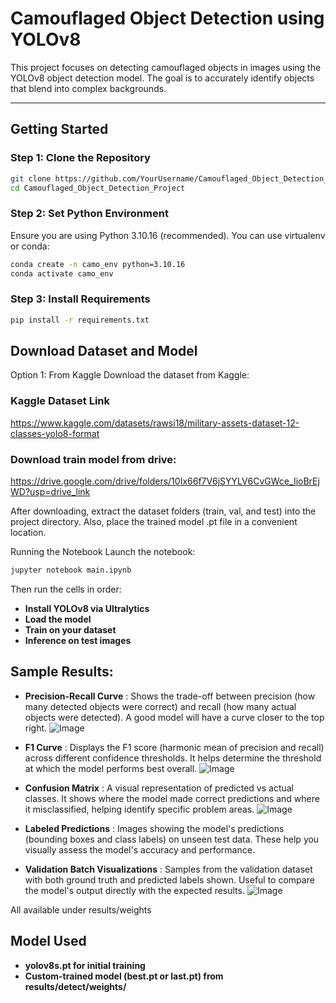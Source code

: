 # Camouflaged Object Detection using YOLOv8

This project focuses on detecting camouflaged objects in images using the YOLOv8 object detection model. The goal is to accurately identify objects that blend into complex backgrounds.

---

## Getting Started

### Step 1: Clone the Repository

```bash
git clone https://github.com/YourUsername/Camouflaged_Object_Detection_Project.git
cd Camouflaged_Object_Detection_Project
```

### Step 2: Set Python Environment
Ensure you are using Python 3.10.16 (recommended). You can use virtualenv or conda:

```bash
conda create -n camo_env python=3.10.16
conda activate camo_env
```

### Step 3: Install Requirements

```bash
pip install -r requirements.txt
```

## Download Dataset and Model
Option 1: From Kaggle
Download the dataset from Kaggle:
### Kaggle Dataset Link
https://www.kaggle.com/datasets/rawsi18/military-assets-dataset-12-classes-yolo8-format

### Download train model from drive:
https://drive.google.com/drive/folders/10Ix66f7V6jSYYLV6CvGWce_IioBrEjWD?usp=drive_link

After downloading, extract the dataset folders (train, val, and test) into the project directory. Also, place the trained model .pt file in a convenient location.

Running the Notebook
Launch the notebook:

```bash
jupyter notebook main.ipynb
```

Then run the cells in order:
- **Install YOLOv8 via Ultralytics**
- **Load the model**
- **Train on your dataset**
- **Inference on test images**
  
## Sample Results:
  - **Precision-Recall Curve** : Shows the trade-off between precision (how many detected objects were correct) and recall (how many actual objects were detected). A good model will have a curve closer to the top right.
         ![Image](https://github.com/user-attachments/assets/3ec527f8-bd1e-4d20-9863-64a3c66050c9)
  - **F1 Curve** : Displays the F1 score (harmonic mean of precision and recall) across different confidence thresholds. It helps determine the threshold at which the model performs best overall.
         ![Image](https://github.com/user-attachments/assets/99bc5b5f-55bf-4230-8eb7-33fc534b82c1)
  
  - **Confusion Matrix** : A visual representation of predicted vs actual classes. It shows where the model made correct predictions and where it misclassified, helping identify specific problem areas.
         ![Image](https://github.com/user-attachments/assets/c83cbf42-1642-4097-ad2a-ec0c4830c042)


  - **Labeled Predictions** : Images showing the model's predictions (bounding boxes and class labels) on unseen test data. These help you visually assess the model's accuracy and performance.
  - **Validation Batch Visualizations** : Samples from the validation dataset with both ground truth and predicted labels shown. Useful to compare the model's output directly with the expected results.
         ![Image](https://github.com/user-attachments/assets/5ac5d0cd-5062-4412-9ee3-49f28b07f399)

All available under results/weights

##  Model Used
- **yolov8s.pt for initial training**
- **Custom-trained model (best.pt or last.pt) from results/detect/weights/**
